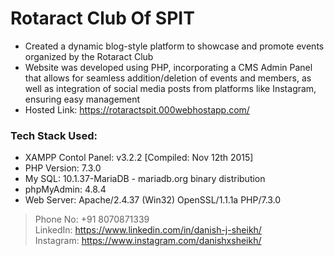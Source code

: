 

# Rotaract Club Of SPIT
- Created a dynamic blog-style platform to showcase and promote events organized by the Rotaract Club
- Website was developed using PHP, incorporating a CMS Admin Panel that allows for seamless addition/deletion of events and members, as well as integration of social media posts from platforms like Instagram, ensuring easy management
- Hosted Link: https://rotaractspit.000webhostapp.com/
  
### Tech Stack Used:
- XAMPP Contol Panel: v3.2.2 [Compiled: Nov 12th 2015]
- PHP Version: 7.3.0
- My SQL: 10.1.37-MariaDB - mariadb.org binary distribution
- phpMyAdmin: 4.8.4
- Web Server: Apache/2.4.37 (Win32) OpenSSL/1.1.1a PHP/7.3.0

> Phone No: +91 8070871339  
> LinkedIn: https://www.linkedin.com/in/danish-j-sheikh/  
> Instagram: https://www.instagram.com/danishxsheikh/   
